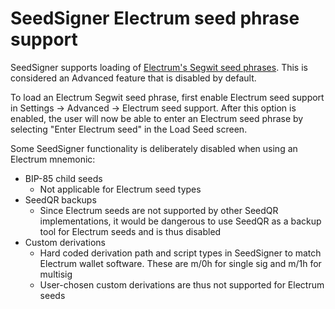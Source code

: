 # SeedSigner Electrum seed phrase support

SeedSigner supports loading of [Electrum's Segwit seed phrases](https://electrum.readthedocs.io/en/latest/seedphrase.html#electrum-seed-version-system).  This is considered an Advanced feature that is disabled by default.  

To load an Electrum Segwit seed phrase, first enable Electrum seed support in Settings -> Advanced -> Electrum seed support.  After this option is enabled, the user will now be able to enter an Electrum seed phrase by selecting "Enter Electrum seed" in the Load Seed screen.

Some SeedSigner functionality is deliberately disabled when using an Electrum mnemonic:

- BIP-85 child seeds
	- Not applicable for Electrum seed types
- SeedQR backups
	- Since Electrum seeds are not supported by other SeedQR implementations, it would be dangerous to use SeedQR as a backup tool for Electrum seeds and is thus disabled
- Custom derivations
	- Hard coded derivation path and script types in SeedSigner to match Electrum wallet software. These are m/0h for single sig and m/1h for multisig
	- User-chosen custom derivations are thus not supported for Electrum seeds

